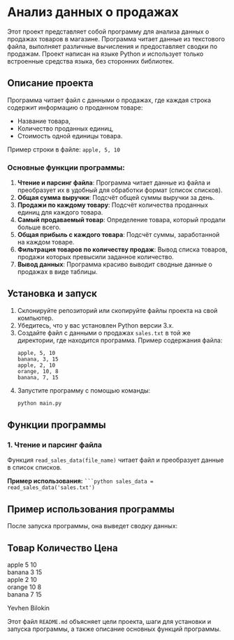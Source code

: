 # Анализ данных о продажах

Этот проект представляет собой программу для анализа данных о продажах товаров в магазине. Программа читает данные из текстового файла, выполняет различные вычисления и предоставляет сводки по продажам. Проект написан на языке Python и использует только встроенные средства языка, без сторонних библиотек.

## Описание проекта

Программа читает файл с данными о продажах, где каждая строка содержит информацию о проданном товаре:
- Название товара,
- Количество проданных единиц,
- Стоимость одной единицы товара.

Пример строки в файле: <code>apple, 5, 10</code>


### Основные функции программы:
1. **Чтение и парсинг файла**: Программа читает данные из файла и преобразует их в удобный для обработки формат (список списков).
2. **Общая сумма выручки**: Подсчёт общей суммы выручки за день.
3. **Продажи по каждому товару**: Подсчёт количества проданных единиц для каждого товара.
4. **Самый продаваемый товар**: Определение товара, который продали больше всего.
5. **Общая прибыль с каждого товара**: Подсчёт суммы, заработанной на каждом товаре.
6. **Фильтрация товаров по количеству продаж**: Вывод списка товаров, продажи которых превысили заданное количество.
7. **Вывод данных**: Программа красиво выводит сводные данные о продажах в виде таблицы.

## Установка и запуск

1. Склонируйте репозиторий или скопируйте файлы проекта на свой компьютер.
2. Убедитесь, что у вас установлен Python версии 3.x.
3. Создайте файл с данными о продажах `sales.txt` в той же директории, где находится программа. Пример содержания файла:
    ```
    apple, 5, 10
    banana, 3, 15
    apple, 2, 10
    orange, 10, 8
    banana, 7, 15
    ```
4. Запустите программу с помощью команды:
    ```bash
    python main.py
    ```

## Функции программы

### 1. Чтение и парсинг файла

Функция `read_sales_data(file_name)` читает файл и преобразует данные в список списков.

**Пример использования:**
<code>```python
sales_data = read_sales_data('sales.txt')</code>

## Пример использования программы
После запуска программы, она выведет сводку данных:

Товар      Количество Цена     
------------------------------
apple      5          10       
banana     3          15       
apple      2          10       
orange     10         8        
banana     7          15       






Yevhen Bilokin

Этот файл `README.md` объясняет цели проекта, шаги для установки и запуска программы, а также описание основных функций программы.
